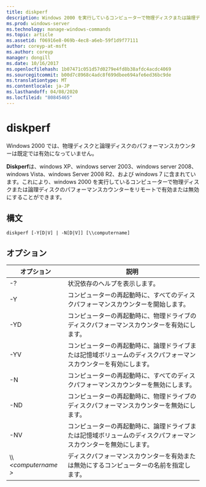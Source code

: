 ```yaml
---
title: diskperf
description: Windows 2000 を実行しているコンピューターで物理ディスクまたは論理ディスクのパフォーマンスカウンターをリモートで有効または無効にするために使用できる、diskperf の Windows コマンドに関するトピック。
ms.prod: windows-server
ms.technology: manage-windows-commands
ms.topic: article
ms.assetid: f06916e8-069b-4ec8-a6eb-59f1d9f77111
author: coreyp-at-msft
ms.author: coreyp
manager: dongill
ms.date: 10/16/2017
ms.openlocfilehash: 1b07471c051d57d0279e4fd8b38afdc4acdc4069
ms.sourcegitcommit: b00d7c8968c4adc8f699dbee694afe6ed36bc9de
ms.translationtype: MT
ms.contentlocale: ja-JP
ms.lasthandoff: 04/08/2020
ms.locfileid: "80845465"
---
```

# <a name="diskperf"></a>diskperf

Windows 2000 では、物理ディスクと論理ディスクのパフォーマンスカウンターは既定では有効になっていません。

**Diskperf**は、windows XP、windows server 2003、windows server 2008、windows Vista、windows Server 2008 R2、および windows 7 に含まれています。これにより、windows 2000 を実行しているコンピューターで物理ディスクまたは論理ディスクのパフォーマンスカウンターをリモートで有効または無効にすることができます。

## <a name="syntax"></a>構文

```
diskperf [-Y[D|V] | -N[D|V]] [\\computername]
```

## <a name="options"></a>オプション

|オプション|説明|
|------|-----------|
|-?|状況依存のヘルプを表示します。|
|-Y|コンピューターの再起動時に、すべてのディスクパフォーマンスカウンターを開始します。|
|-YD|コンピューターの再起動時に、物理ドライブのディスクパフォーマンスカウンターを有効にします。|
|-YV|コンピューターの再起動時に、論理ドライブまたは記憶域ボリュームのディスクパフォーマンスカウンターを有効にします。|
|-N|コンピューターの再起動時に、すべてのディスクパフォーマンスカウンターを無効にします。|
|-ND|コンピューターの再起動時に、物理ドライブのディスクパフォーマンスカウンターを無効にします。|
|-NV|コンピューターの再起動時に、論理ドライブまたは記憶域ボリュームのディスクパフォーマンスカウンターを無効にします。|
|\\\\ *\<computername >*|ディスクパフォーマンスカウンターを有効または無効にするコンピューターの名前を指定します。|